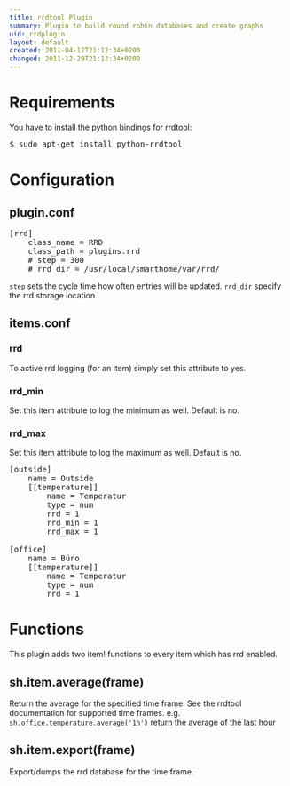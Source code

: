 ```yaml
---
title: rrdtool Plugin
summary: Plugin to build round robin databases and create graphs
uid: rrdplugin
layout: default
created: 2011-04-12T21:12:34+0200
changed: 2011-12-29T21:12:34+0200
---
```


Requirements
============
You have to install the python bindings for rrdtool:
<pre>$ sudo apt-get install python-rrdtool</pre>

Configuration
=============

plugin.conf
-----------
<pre>
[rrd]
    class_name = RRD
    class_path = plugins.rrd
    # step = 300
    # rrd_dir = /usr/local/smarthome/var/rrd/
</pre>

`step` sets the cycle time how often entries will be updated.
`rrd_dir` specify the rrd storage location.

items.conf
--------------

### rrd
To active rrd logging (for an item) simply set this attribute to yes.

### rrd_min
Set this item attribute to log the minimum as well. Default is no.

### rrd_max
Set this item attribute to log the maximum as well. Default is no.

<pre>
[outside]
    name = Outside
    [[temperature]]
        name = Temperatur
        type = num
        rrd = 1
        rrd_min = 1
        rrd_max = 1

[office]
    name = Büro
    [[temperature]]
        name = Temperatur
        type = num
        rrd = 1
</pre>

# Functions
This plugin adds two item! functions to every item which has rrd enabled.

## sh.item.average(frame)
Return the average for the specified time frame. See the rrdtool documentation for supported time frames.
e.g. `sh.office.temperature.average('1h')` return the average of the last hour

## sh.item.export(frame)
Export/dumps the rrd database for the time frame.
